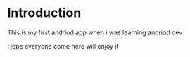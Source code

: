 # Introduction

This is my first andriod app when i was learning andriod dev

Hope everyone come here will enjoy it
